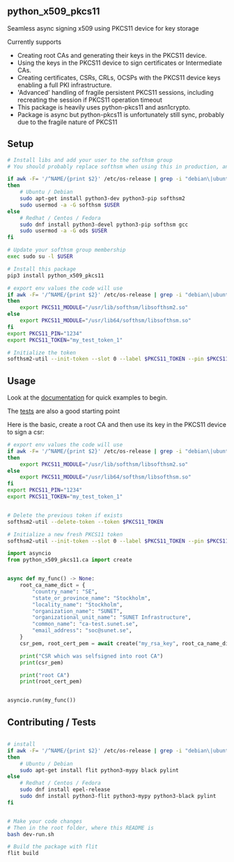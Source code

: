 ## python_x509_pkcs11

Seamless async signing x509 using PKCS11 device for key storage

Currently supports
* Creating root CAs and generating their keys in the PKCS11 device.
* Using the keys in the PKCS11 device to sign certificates or Intermediate CAs.
* Creating certificates, CSRs, CRLs, OCSPs  with the PKCS11 device keys enabling a full PKI infrastructure.
* 'Advanced' handling of fragile persistent PKCS11 sessions, including recreating the session if PKCS11 operation timeout
* This package is heavily uses python-pkcs11 and asn1crypto.
* Package is async but python-pkcs11 is unfortunately still sync, probably due to the fragile nature of PKCS11


## Setup

```bash
# Install libs and add your user to the softhsm group
# You should probably replace softhsm when using this in production, any PKCS11 device should work

if awk -F= '/^NAME/{print $2}' /etc/os-release | grep -i "debian\|ubuntu"
then
    # Ubuntu / Debian
    sudo apt-get install python3-dev python3-pip softhsm2
    sudo usermod -a -G softhsm $USER
else
    # Redhat / Centos / Fedora
    sudo dnf install python3-devel python3-pip softhsm gcc 
    sudo usermod -a -G ods $USER
fi

# Update your softhsm group membership
exec sudo su -l $USER

# Install this package
pip3 install python_x509_pkcs11

# export env values the code will use
if awk -F= '/^NAME/{print $2}' /etc/os-release | grep -i "debian\|ubuntu"
then
    export PKCS11_MODULE="/usr/lib/softhsm/libsofthsm2.so"
else
    export PKCS11_MODULE="/usr/lib64/softhsm/libsofthsm.so"
fi
export PKCS11_PIN="1234"
export PKCS11_TOKEN="my_test_token_1"

# Initialize the token
softhsm2-util --init-token --slot 0 --label $PKCS11_TOKEN --pin $PKCS11_PIN --so-pin $PKCS11_PIN

```

## Usage

Look at the [documentation](https://github.com/SUNET/python_x509_pkcs11/blob/main/docs/README.md) for quick examples to begin.

The [tests](https://github.com/SUNET/python_x509_pkcs11/tree/main/tests) are also a good starting point

Here is the basic, create a root CA and then use its key in the PKCS11 device to sign a csr:

```bash
# export env values the code will use
if awk -F= '/^NAME/{print $2}' /etc/os-release | grep -i "debian\|ubuntu"
then
    export PKCS11_MODULE="/usr/lib/softhsm/libsofthsm2.so"
else
    export PKCS11_MODULE="/usr/lib64/softhsm/libsofthsm.so"
fi
export PKCS11_PIN="1234"
export PKCS11_TOKEN="my_test_token_1"


# Delete the previous token if exists
softhsm2-util --delete-token --token $PKCS11_TOKEN

# Initialize a new fresh PKCS11 token
softhsm2-util --init-token --slot 0 --label $PKCS11_TOKEN --pin $PKCS11_PIN --so-pin $PKCS11_PIN
```

```python
import asyncio
from python_x509_pkcs11.ca import create


async def my_func() -> None:
    root_ca_name_dict = {
        "country_name": "SE",
        "state_or_province_name": "Stockholm",
        "locality_name": "Stockholm",
        "organization_name": "SUNET",
        "organizational_unit_name": "SUNET Infrastructure",
        "common_name": "ca-test.sunet.se",
        "email_address": "soc@sunet.se",
    }
    csr_pem, root_cert_pem = await create("my_rsa_key", root_ca_name_dict)

    print("CSR which was selfsigned into root CA")
    print(csr_pem)

    print("root CA")
    print(root_cert_pem)


asyncio.run(my_func())
```

## Contributing / Tests
```bash

# install
if awk -F= '/^NAME/{print $2}' /etc/os-release | grep -i "debian\|ubuntu"
then
    # Ubuntu / Debian
    sudo apt-get install flit python3-mypy black pylint
else
    # Redhat / Centos / Fedora
    sudo dnf install epel-release
    sudo dnf install python3-flit python3-mypy python3-black pylint
fi


# Make your code changes
# Then in the root folder, where this README is
bash dev-run.sh

# Build the package with flit
flit build
```
